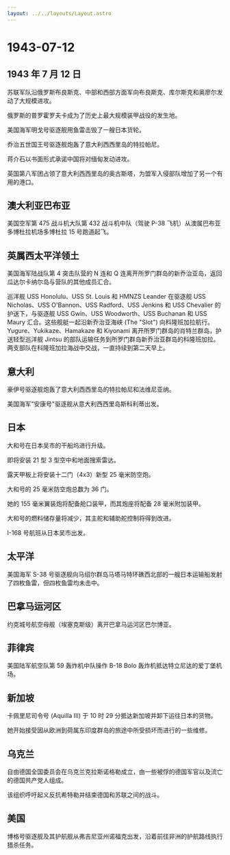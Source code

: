 ```yaml
---
layout: ../../layouts/Layout.astro
---
```


# 1943-07-12

## 1943 年 7 月 12 日

苏联军队沿俄罗斯布良斯克、中部和西部方面军向布良斯克、库尔斯克和奥廖尔发动了大规模进攻。

俄罗斯的普罗霍罗夫卡成为了历史上最大规模装甲战役的发生地。

美国海军明戈号驱逐舰用鱼雷击毁了一艘日本货轮。

乔治五世国王号驱逐舰炮轰了意大利西西里岛的特拉帕尼。

蒋介石以书面形式承诺中国将对缅甸发动进攻。

英国第八军团占领了意大利西西里岛的奥古斯塔，为盟军入侵部队增加了另一个有用的港口。

## 澳大利亚巴布亚

美国空军第 475 战斗机大队第 432 战斗机中队（驾驶 P-38
飞机）从澳属巴布亚多博杜拉机场多博杜拉 15 号跑道起飞。

## 英属西太平洋领土

美国海军陆战队第 4 突击队营的 N 连和 Q
连离开所罗门群岛的新乔治亚岛，返回瓜达尔卡纳尔岛与营队的其他成员汇合。

巡洋舰 USS Honolulu、USS St. Louis 和 HMNZS Leander 在驱逐舰 USS
Nicholas、USS O\'Bannon、USS Radford、USS Jenkins 和 USS Chevalier
的护送下，与驱逐舰 USS Gwin、USS Woodworth、USS Buchanan 和 USS Maury
汇合。这些舰艇一起沿新乔治亚海峡 (The "Slot")
向科隆班加拉航行。Yugure、Yukikaze、Hamakaze 和 Kiyonami
离开所罗门群岛的肖特兰群岛，护送轻型巡洋舰 Jintsu
的部队运输任务到所罗门群岛新乔治亚群岛的科隆班加拉。两支部队在科隆班加拉海战中交战，一直持续到第二天早上。

## 意大利

豪伊号驱逐舰炮轰了意大利西西里岛的特拉帕尼和法维尼亚纳。

美国海军"安康号"驱逐舰从意大利西西里岛斯科利蒂出发。

## 日本

大和号在日本吴市的干船坞进行升级。

即将安装 21 型 3 型空中和地面搜索雷达。

露天甲板上将安装十二门（4x3）新型 25 毫米防空炮。

大和号的 25 毫米防空炮总数为 36 门。

她的 155 毫米翼装炮将配备舱口装甲，而其炮座将配备 28 毫米附加装甲。

大和号的燃料储存量将减少，其主舵和辅助舵控制将得到改进。

I-168 号航班从日本吴市出发。

## 太平洋

美国海军 S-38
号驱逐舰向马绍尔群岛马塔马特环礁西北部的一艘日本运输船发射了四枚鱼雷，但四枚鱼雷均未击中。

## 巴拿马运河区

约克城号航空母舰（埃塞克斯级）离开巴拿马运河区巴尔博亚。

## 菲律宾

美国陆军航空队第 59 轰炸机中队操作 B-18 Bolo
轰炸机抵达特立尼达的爱丁堡机场。

## 新加坡

卡佩里尼司令号 (Aquilla III) 于 10 时 29
分抵达新加坡并卸下运往日本的货物。

她开始接受因从欧洲到荷属东印度群岛的旅途中所受损坏而进行的一些维修。

## 乌克兰

自由德国全国委员会在乌克兰克拉斯诺格勒成立，由一些被俘的德国军官以及流亡的德国共产党人组成。

该组织呼吁起义反抗希特勒并结束德国和苏联之间的战斗。

## 美国

博格号驱逐舰及其护航舰从弗吉尼亚州诺福克出发，沿着前往非洲的护航路线执行猎杀任务。